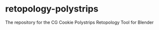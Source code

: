 retopology-polystrips
=====================

The repository for the CG Cookie Polystrips Retopology Tool for Blender
